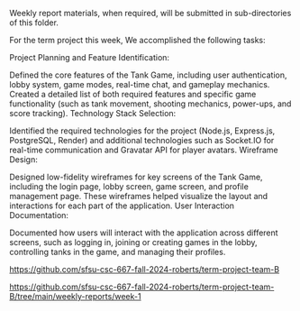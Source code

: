 Weekly report materials, when required, will be submitted in sub-directories of this folder.


For the term project this week, We accomplished the following tasks:

Project Planning and Feature Identification:

Defined the core features of the Tank Game, including user authentication, lobby system, game modes, real-time chat, and gameplay mechanics.
Created a detailed list of both required features and specific game functionality (such as tank movement, shooting mechanics, power-ups, and score tracking).
Technology Stack Selection:

Identified the required technologies for the project (Node.js, Express.js, PostgreSQL, Render) and additional technologies such as Socket.IO for real-time communication and Gravatar API for player avatars.
Wireframe Design:

Designed low-fidelity wireframes for key screens of the Tank Game, including the login page, lobby screen, game screen, and profile management page. These wireframes helped visualize the layout and interactions for each part of the application.
User Interaction Documentation:

Documented how users will interact with the application across different screens, such as logging in, joining or creating games in the lobby, controlling tanks in the game, and managing their profiles.

https://github.com/sfsu-csc-667-fall-2024-roberts/term-project-team-B


https://github.com/sfsu-csc-667-fall-2024-roberts/term-project-team-B/tree/main/weekly-reports/week-1


